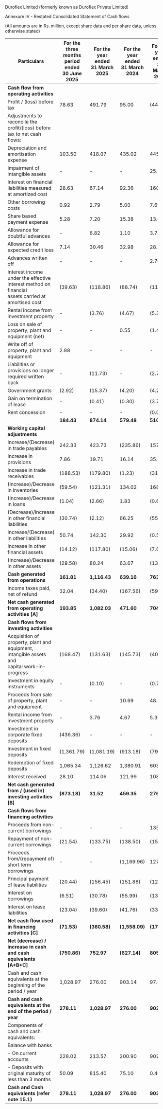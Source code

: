 Duroflex Limited (formerly known as Duroflex Private Limited)

Annexure IV - Restated Consolidated Statement of Cash flows

(All amounts are in Rs. million, except share data and per share data, unless otherwise stated)

<table><thead><tr><th>Particulars</th><th>For the three months<br>period ended<br>30 June 2025</th><th>For the year ended<br>31 March 2025</th><th>For the year ended<br>31 March 2024</th><th>For the year ended<br>31 March 2023</th></tr></thead><tbody><tr><td><strong>Cash flow from operating activities</strong></td><td></td><td></td><td></td><td></td></tr><tr><td>Profit / (loss) before tax</td><td>78.63</td><td>491.79</td><td>95.00</td><td>(44.92)</td></tr><tr><td>Adjustments to reconcile the profit/(loss) before tax to net cash flows:</td><td></td><td></td><td></td><td></td></tr><tr><td>Depreciation and amortisation expense</td><td>103.50</td><td>418.07</td><td>435.02</td><td>445.60</td></tr><tr><td>Impairment of intangible assets</td><td>-</td><td>-</td><td>-</td><td>25.20</td></tr><tr><td>Interest on financial liabilities measured at amortized cost</td><td>28.63</td><td>67.14</td><td>92.36</td><td>160.21</td></tr><tr><td>Other borrowing costs</td><td>0.92</td><td>2.79</td><td>5.00</td><td>7.69</td></tr><tr><td>Share based payment expense</td><td>5.28</td><td>7.20</td><td>15.38</td><td>13.62</td></tr><tr><td>Allowance for doubtful advances</td><td>-</td><td>6.82</td><td>1.10</td><td>3.78</td></tr><tr><td>Allowance for expected credit loss</td><td>7.14</td><td>30.46</td><td>32.98</td><td>28.17</td></tr><tr><td>Advances written off</td><td>-</td><td>-</td><td>-</td><td>2.70</td></tr><tr><td>Interest income under the effective interest method on financial<br>assets carried at amortised cost</td><td>(39.63)</td><td>(118.86)</td><td>(88.74)</td><td>(113.89)</td></tr><tr><td>Rental income from investment property</td><td>-</td><td>(3.76)</td><td>(4.67)</td><td>(5.30)</td></tr><tr><td>Loss on sale of property, plant and equipment (net)</td><td>-</td><td>-</td><td>0.55</td><td>(1.43)</td></tr><tr><td>Write off of property, plant and equipment</td><td>2.88</td><td>-</td><td>-</td><td>-</td></tr><tr><td>Liabilities or provisions no longer required written back</td><td>-</td><td>(11.73)</td><td>-</td><td>(2.76)</td></tr><tr><td>Government grants</td><td>(2.92)</td><td>(15.37)</td><td>(4.20)</td><td>(4.20)</td></tr><tr><td>Gain on termination of lease</td><td>-</td><td>(0.41)</td><td>(0.30)</td><td>(3.74)</td></tr><tr><td>Rent concession</td><td>-</td><td>-</td><td>-</td><td>(0.02)</td></tr><tr><td></td><td><strong>184.43</strong></td><td><strong>874.14</strong></td><td><strong>579.48</strong></td><td><strong>510.71</strong></td></tr><tr><td><strong>Working capital adjustments</strong></td><td></td><td></td><td></td><td></td></tr><tr><td>Increase/(Decrease) in trade payables</td><td>242.33</td><td>423.73</td><td>(235.86)</td><td>157.87</td></tr><tr><td>Increase in provisions</td><td>7.86</td><td>19.71</td><td>16.14</td><td>35.78</td></tr><tr><td>Increase in trade receivables</td><td>(188.53)</td><td>(179.80)</td><td>(1.23)</td><td>(31.22)</td></tr><tr><td>(Increase)/Decrease in inventories</td><td>(59.54)</td><td>(121.31)</td><td>134.02</td><td>168.12</td></tr><tr><td>(Increase)/Decrease in loans</td><td>(1.04)</td><td>(2.66)</td><td>1.83</td><td>(0.68)</td></tr><tr><td>(Decrease)/Increase in other financial liabilities</td><td>(30.74)</td><td>(2.12)</td><td>66.25</td><td>(55.22)</td></tr><tr><td>Increase/(Decrease) in other liabilities</td><td>50.74</td><td>142.30</td><td>29.92</td><td>(0.54)</td></tr><tr><td>Increase in other financial assets</td><td>(14.12)</td><td>(117.80)</td><td>(15.06)</td><td>(7.65)</td></tr><tr><td>(Increase)/Decrease in other assets</td><td>(29.58)</td><td>80.24</td><td>63.67</td><td>(13.82)</td></tr><tr><td><strong>Cash generated from operations</strong></td><td><strong>161.81</strong></td><td><strong>1,116.43</strong></td><td><strong>639.16</strong></td><td><strong>763.35</strong></td></tr><tr><td>Income taxes paid, net of refund</td><td>32.04</td><td>(34.40)</td><td>(167.56)</td><td>(59.30)</td></tr><tr><td><strong>Net cash generated from operating activities [A]</strong></td><td><strong>193.85</strong></td><td><strong>1,082.03</strong></td><td><strong>471.60</strong></td><td><strong>704.05</strong></td></tr><tr><td><strong>Cash flows from investing activities</strong></td><td></td><td></td><td></td><td></td></tr><tr><td>Acquisition of property, plant and equipment, intangible assets and<br>capital work-in-progress</td><td>(168.47)</td><td>(131.63)</td><td>(145.73)</td><td>(408.26)</td></tr><tr><td>Investment in equity instruments</td><td>-</td><td>(0.10)</td><td>-</td><td>(0.70)</td></tr><tr><td>Proceeds from sale of property, plant and equipment</td><td>-</td><td>-</td><td>10.69</td><td>48.40</td></tr><tr><td>Rental income from investment property</td><td>-</td><td>3.76</td><td>4.67</td><td>5.30</td></tr><tr><td>Investment in corporate fixed deposits</td><td>(436.36)</td><td>-</td><td>-</td><td>-</td></tr><tr><td>Investment in fixed deposits</td><td>(1,361.79)</td><td>(1,081.19)</td><td>(913.18)</td><td>(79.28)</td></tr><tr><td>Redemption of fixed deposits</td><td>1,065.34</td><td>1,126.62</td><td>1,380.91</td><td>603.00</td></tr><tr><td>Interest received</td><td>28.10</td><td>114.06</td><td>121.99</td><td>108.47</td></tr><tr><td><strong>Net cash generated from / (used in) investing activities [B]</strong></td><td><strong>(873.18)</strong></td><td><strong>31.52</strong></td><td><strong>459.35</strong></td><td><strong>276.93</strong></td></tr><tr><td><strong>Cash flows from financing activities</strong></td><td></td><td></td><td></td><td></td></tr><tr><td>Proceeds from non-current borrowings</td><td>-</td><td>-</td><td>-</td><td>135.00</td></tr><tr><td>Repayment of non-current borrowings</td><td>(21.54)</td><td>(133.75)</td><td>(138.50)</td><td>(152.48)</td></tr><tr><td>Proceeds from/(repayment of) short term borrowings</td><td>-</td><td>-</td><td>(1,169.96)</td><td>127.16</td></tr><tr><td>Principal payment of lease liabilities</td><td>(20.44)</td><td>(156.45)</td><td>(151.88)</td><td>(120.19)</td></tr><tr><td>Interest on borrowings</td><td>(6.51)</td><td>(30.78)</td><td>(55.99)</td><td>(131.87)</td></tr><tr><td>Interest on lease liabilities</td><td>(23.04)</td><td>(39.60)</td><td>(41.76)</td><td>(33.11)</td></tr><tr><td><strong>Net cash flow used in financing activities [C]</strong></td><td><strong>(71.53)</strong></td><td><strong>(360.58)</strong></td><td><strong>(1,558.09)</strong></td><td><strong>(175.49)</strong></td></tr><tr><td><strong>Net (decrease) / increase in cash and cash equivalents [A+B+C]</strong></td><td><strong>(750.86)</strong></td><td><strong>752.97</strong></td><td><strong>(627.14)</strong></td><td><strong>805.49</strong></td></tr><tr><td>Cash and cash equivalents at the beginning of the period / year</td><td>1,028.97</td><td>276.00</td><td>903.14</td><td>97.65</td></tr><tr><td><strong>Cash and cash equivalents at the end of the period / year</strong></td><td><strong>278.11</strong></td><td><strong>1,028.97</strong></td><td><strong>276.00</strong></td><td><strong>903.14</strong></td></tr><tr><td>Components of cash and cash equivalents:</td><td></td><td></td><td></td><td></td></tr><tr><td>Balance with banks</td><td></td><td></td><td></td><td></td></tr><tr><td>- On current accounts</td><td>228.02</td><td>213.57</td><td>200.90</td><td>902.74</td></tr><tr><td>- Deposits with original maturity of less than 3 months</td><td>50.09</td><td>815.40</td><td>75.10</td><td>0.40</td></tr><tr><td><strong>Cash and Cash equivalents (refer note 15.1)</strong></td><td><strong>278.11</strong></td><td><strong>1,028.97</strong></td><td><strong>276.00</strong></td><td><strong>903.14</strong></td></tr></tbody></table>
